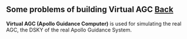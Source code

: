## Some problems of building Virtual AGC [Back](./qa.md)

**Virtual AGC (Apollo Guidance Computer)** is used for simulating the real AGC, the DSKY of the real Apollo Guidance System.


